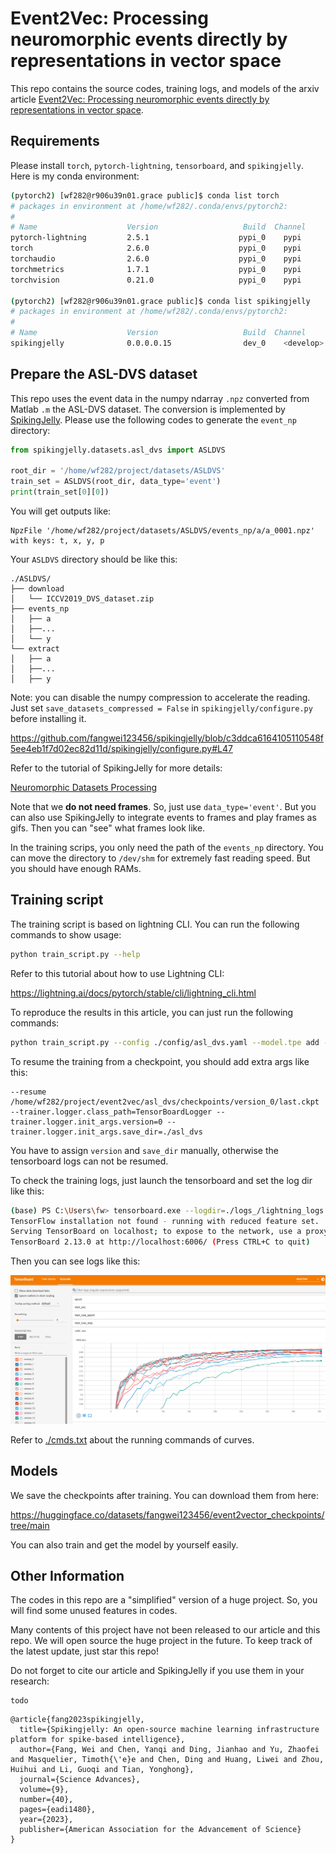 # Event2Vec: Processing neuromorphic events directly by representations in vector space

This repo contains the source codes, training logs, and models of the arxiv article [Event2Vec: Processing neuromorphic events directly by representations in vector space](https://www.researchgate.net/publication/390984971_Event2Vec_Processing_neuromorphic_events_directly_by_representations_in_vector_space).

## Requirements

Please install `torch`, `pytorch-lightning`, `tensorboard`, and `spikingjelly`. Here is my conda environment:

```bash
(pytorch2) [wf282@r906u39n01.grace public]$ conda list torch
# packages in environment at /home/wf282/.conda/envs/pytorch2:
#
# Name                    Version                   Build  Channel
pytorch-lightning         2.5.1                    pypi_0    pypi
torch                     2.6.0                    pypi_0    pypi
torchaudio                2.6.0                    pypi_0    pypi
torchmetrics              1.7.1                    pypi_0    pypi
torchvision               0.21.0                   pypi_0    pypi

(pytorch2) [wf282@r906u39n01.grace public]$ conda list spikingjelly
# packages in environment at /home/wf282/.conda/envs/pytorch2:
#
# Name                    Version                   Build  Channel
spikingjelly              0.0.0.0.15                dev_0    <develop>
```

## Prepare the ASL-DVS dataset

This repo uses the event data in the numpy ndarray `.npz` converted from Matlab `.m` the ASL-DVS dataset. The conversion is implemented by [SpikingJelly](https://github.com/fangwei123456/spikingjelly). Please use the following codes to generate the `event_np` directory:

```python
from spikingjelly.datasets.asl_dvs import ASLDVS

root_dir = '/home/wf282/project/datasets/ASLDVS'
train_set = ASLDVS(root_dir, data_type='event')
print(train_set[0][0])
```

You will get outputs like:

```
NpzFile '/home/wf282/project/datasets/ASLDVS/events_np/a/a_0001.npz' with keys: t, x, y, p
```

Your `ASLDVS` directory should be like this:

```
./ASLDVS/
├── download
│   └── ICCV2019_DVS_dataset.zip
├── events_np
│   ├── a
│   ├──...
│   └── y
└── extract
│   ├── a
│   ├──...
│   ├── y
```



Note: you can disable the numpy compression to accelerate the reading. Just set `save_datasets_compressed = False` in `spikingjelly/configure.py ` before installing it.

https://github.com/fangwei123456/spikingjelly/blob/c3ddca6164105110548f5ee4eb1f7d02ec82d11d/spikingjelly/configure.py#L47

Refer to the tutorial of SpikingJelly for more details:

[Neuromorphic Datasets Processing](https://spikingjelly.readthedocs.io/zh-cn/latest/activation_based_en/neuromorphic_datasets.html)

Note that we **do not need frames**. So, just use `data_type='event'`. But you can also use SpikingJelly to integrate events to frames and play frames as gifs. Then you can "see" what frames look like.

In the training scrips, you only need the path of the `events_np` directory. You can move the directory to `/dev/shm` for extremely fast reading speed. But you should have enough RAMs.

## Training script

The training script is based on lightning CLI. You can run the following commands to show usage:

```bash
python train_script.py --help
```

Refer to this tutorial about how to use Lightning CLI:

https://lightning.ai/docs/pytorch/stable/cli/lightning_cli.html

To reproduce the results in this article, you can just run the following commands:

```bash
python train_script.py --config ./config/asl_dvs.yaml --model.tpe add --model.h 36 --model.w 48 --data.norm_t dataset-wise --data.sampler random_sample --trainer.devices='[0]' --model.compile true --model.embed neighbor1d-naive2d-2-1 --model.label_smoothing 0. --model.dropout 0. --model.offset_t true
```

To resume the training from a checkpoint, you should add extra args like this:

```
--resume /home/wf282/project/event2vec/asl_dvs/checkpoints/version_0/last.ckpt --trainer.logger.class_path=TensorBoardLogger --trainer.logger.init_args.version=0 --trainer.logger.init_args.save_dir=./asl_dvs
```

You have to assign `version` and `save_dir` manually, otherwise the tensorboard logs can not be resumed.

To check the training logs, just launch the tensorboard and set the log dir like this:

```bash
(base) PS C:\Users\fw> tensorboard.exe --logdir=./logs_/lightning_logs
TensorFlow installation not found - running with reduced feature set.
Serving TensorBoard on localhost; to expose to the network, use a proxy or pass --bind_all
TensorBoard 2.13.0 at http://localhost:6006/ (Press CTRL+C to quit)
```

Then you can see logs like this:

![logs](./docs/tb_example.png)

Refer to [./cmds.txt](./cmds.txt) about the running commands of curves.

## Models

We save the checkpoints after training. You can download them from here:

https://huggingface.co/datasets/fangwei123456/event2vector_checkpoints/tree/main

You can also train and get the model by yourself easily.

## Other Information

The codes in this repo are a "simplified" version of a huge project. So, you will find some unused features in codes.

Many contents of this project have not been released to our article and this repo. We will open source the huge project in the future.  To keep track of the latest update, just star this repo!

Do not forget to cite our article and SpikingJelly if you use them in your research:

```
todo
```



```
@article{fang2023spikingjelly,
  title={Spikingjelly: An open-source machine learning infrastructure platform for spike-based intelligence},
  author={Fang, Wei and Chen, Yanqi and Ding, Jianhao and Yu, Zhaofei and Masquelier, Timoth{\'e}e and Chen, Ding and Huang, Liwei and Zhou, Huihui and Li, Guoqi and Tian, Yonghong},
  journal={Science Advances},
  volume={9},
  number={40},
  pages={eadi1480},
  year={2023},
  publisher={American Association for the Advancement of Science}
}
```

